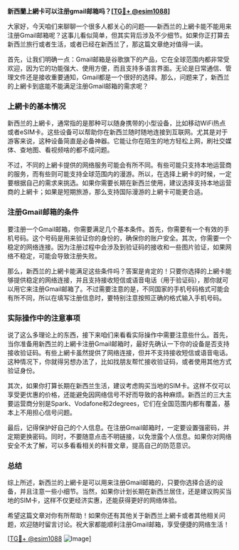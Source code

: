**新西蘭上網卡可以注册gmail邮箱吗？[[TG💪+ @esim1088](https://t.me/s/esim1088)]**

大家好，今天咱们来聊聊一个很多人都关心的问题——新西兰的上網卡能不能用来注册Gmail邮箱呢？这事儿看似简单，但其实背后涉及不少细节。如果你正打算去新西兰旅行或者生活，或者已经在新西兰了，那这篇文章绝对值得一读。

首先，让我们明确一点：Gmail邮箱是谷歌旗下的产品，它在全球范围内都非常受欢迎，因为它的功能强大、使用方便，而且支持多语言界面。无论是日常通信、管理文件还是接收重要通知，Gmail都是一个很好的选择。那么，问题来了，新西兰的上網卡到底能不能满足注册Gmail邮箱的需求呢？

### 上網卡的基本情况

新西兰的上網卡，通常指的是那种可以随身携带的小型设备，比如移动WiFi热点或者eSIM卡。这些设备可以帮助你在新西兰随时随地连接到互联网。尤其是对于游客来说，这种设备简直是必备神器。它能让你在陌生的地方轻松上网，刷社交媒体、查地图、看视频啥的都不成问题。

不过，不同的上網卡提供的网络服务可能会有所不同。有些可能只支持本地运营商的服务，而有些则可能支持全球范围内的漫游。所以，在选择上網卡的时候，一定要根据自己的需求来挑选。如果你需要长期在新西兰使用，建议选择支持本地运营商的上網卡；如果是短期旅游，那么支持国际漫游的上網卡可能更合适。

### 注册Gmail邮箱的条件

要注册一个Gmail邮箱，你需要满足几个基本条件。首先，你需要有一个有效的手机号码。这个号码是用来验证你的身份的，确保你的账户安全。其次，你需要一个稳定的网络连接。因为注册过程中会涉及到验证码的接收和一些图片验证，如果网络不稳定，可能会导致注册失败。

那么，新西兰的上網卡能满足这些条件吗？答案是肯定的！只要你选择的上網卡能够提供稳定的网络连接，并且支持接收短信或语音电话（用于验证码），那你就可以用它来注册Gmail邮箱了。不过需要注意的是，不同国家的手机号码格式可能会有所不同，所以在填写注册信息时，要特别注意按照正确的格式输入手机号码。

### 实际操作中的注意事项

说了这么多理论上的东西，接下来咱们来看看实际操作中需要注意些什么。首先，当你准备用新西兰的上網卡注册Gmail邮箱时，最好先确认一下你的设备是否支持接收验证码。有些上網卡虽然提供了网络连接，但并不支持接收短信或语音电话。这种情况下，你就得另想办法了，比如找朋友帮忙接收验证码，或者使用其他方式验证身份。

其次，如果你打算长期在新西兰生活，建议考虑购买当地的SIM卡。这样不仅可以享受更优惠的价格，还能避免因网络信号不好而导致的各种麻烦。新西兰的三大主要运营商分别是Spark、Vodafone和2degrees，它们在全国范围内都有覆盖，基本上不用担心信号问题。

最后，记得保护好自己的个人信息。在注册Gmail邮箱时，一定要设置强密码，并定期更换密码。同时，不要随意点击不明链接，以免泄露个人信息。如果你对网络安全不太了解，可以多看看相关的科普文章，提高自己的防范意识。

### 总结

综上所述，新西兰的上網卡是可以用来注册Gmail邮箱的，只要你选择合适的设备，并且注意一些小细节。当然，如果你计划长期在新西兰居住，还是建议购买当地的SIM卡，这样不仅更经济实惠，还能获得更好的网络体验。

希望这篇文章对你有所帮助！如果你还有其他关于新西兰上網卡或者其他相关问题，欢迎随时留言讨论。祝大家都能顺利注册Gmail邮箱，享受便捷的网络生活！

[[TG💪+ @esim1088](https://t.me/s/esim1088) ![Image](https://i.postimg.cc/4NQfJmqS/Snipaste-2025-05-13-00-14-12.png)]